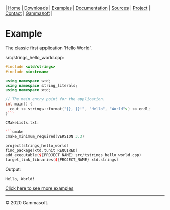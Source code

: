 | [Home](home.md) | [Downloads](downloads.md) | [Examples](examples.md) | [Documentation](documentation.md) | [Sources](https://github.com/gammasoft71/xtd.strings) | [Project](https://sourceforge.net/projects/stringspro/) | [Contact](contact.md) | [Gammasoft](https://gammasoft71.wixsite.com/gammasoft) |

# Example

The classic first application 'Hello World'.

src/strings_hello_world.cpp:

```c++
#include <xtd/strings>
#include <iostream>

using namespace std;
using namespace string_literals;
using namespace xtd;

// The main entry point for the application.
int main() {
  cout << strings::format("{}, {}!", "Hello", "World"s) << endl;
}```

CMakeLists.txt:

```cmake
cmake_minimum_required(VERSION 3.3)

project(strings_hello_world)
find_package(xtd.tunit REQUIRED)
add_executable(${PROJECT_NAME} src/tstrings_hello_world.cpp)
target_link_libraries(${PROJECT_NAME} xtd.strings)
```

Output:

```
Hello, World!
```

[Click here to see more examples](../examples)

______________________________________________________________________________________________

© 2020 Gammasoft.
